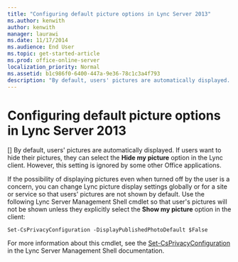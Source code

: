 ```yaml
---
title: "Configuring default picture options in Lync Server 2013"
ms.author: kenwith
author: kenwith
manager: laurawi
ms.date: 11/17/2014
ms.audience: End User
ms.topic: get-started-article
ms.prod: office-online-server
localization_priority: Normal
ms.assetid: b1c986f0-6400-447a-9e36-78c1c3a4f793
description: "By default, users' pictures are automatically displayed. If users want to hide their pictures, they can select the Hide my picture option in the Lync client. However, this setting is ignored by some other Office applications."
---
```


# Configuring default picture options in Lync Server 2013
[]
By default, users' pictures are automatically displayed. If users want to hide their pictures, they can select the **Hide my picture** option in the Lync client. However, this setting is ignored by some other Office applications. 
  
If the possibility of displaying pictures even when turned off by the user is a concern, you can change Lync picture display settings globally or for a site or service so that users' pictures are not shown by default. Use the following Lync Server Management Shell cmdlet so that user's pictures will not be shown unless they explicitly select the **Show my picture** option in the client: 
  
```
Set-CsPrivacyConfiguration -DisplayPublishedPhotoDefault $False
```

For more information about this cmdlet, see the [Set-CsPrivacyConfiguration](set-csprivacyconfiguration.md) in the Lync Server Management Shell documentation. 
  


